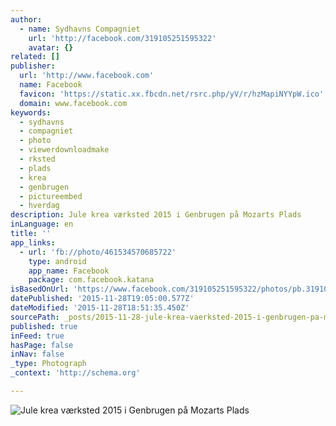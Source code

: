 ```yaml
---
author:
  - name: Sydhavns Compagniet
    url: 'http://facebook.com/319105251595322'
    avatar: {}
related: []
publisher:
  url: 'http://www.facebook.com'
  name: Facebook
  favicon: 'https://static.xx.fbcdn.net/rsrc.php/yV/r/hzMapiNYYpW.ico'
  domain: www.facebook.com
keywords:
  - sydhavns
  - compagniet
  - photo
  - viewerdownloadmake
  - rksted
  - plads
  - krea
  - genbrugen
  - pictureembed
  - hverdag
description: Jule krea værksted 2015 i Genbrugen på Mozarts Plads
inLanguage: en
title: ''
app_links:
  - url: 'fb://photo/461534570685722'
    type: android
    app_name: Facebook
    package: com.facebook.katana
isBasedOnUrl: 'https://www.facebook.com/319105251595322/photos/pb.319105251595322.-2207520000.1448736548./461534570685722/?type=3&src=https%3A%2F%2Fscontent-arn2-1.xx.fbcdn.net%2Fhphotos-xfp1%2Ft31.0-8%2F12238105_461534570685722_8471848267680643296_o.jpg&smallsrc=https%3A%2F%2Fscontent-arn2-1.xx.fbcdn.net%2Fhphotos-xap1%2Fv%2Ft1.0-9%2F12111972_461534570685722_8471848267680643296_n.jpg%3Foh%3De817e3e07bd97dc205e5ad854866d08d%26oe%3D56F1F5B7&size=2048%2C1360&fbid=461534570685722'
datePublished: '2015-11-28T19:05:00.577Z'
dateModified: '2015-11-28T18:51:35.450Z'
sourcePath: _posts/2015-11-28-jule-krea-vaerksted-2015-i-genbrugen-pa-mozarts-plads.md
published: true
inFeed: true
hasPage: false
inNav: false
_type: Photograph
_context: 'http://schema.org'

---
```

![Jule krea værksted 2015 i Genbrugen på Mozarts Plads](https://scontent.xx.fbcdn.net/hphotos-xfp1/t31.0-8/s720x720/12238105_461534570685722_8471848267680643296_o.jpg)